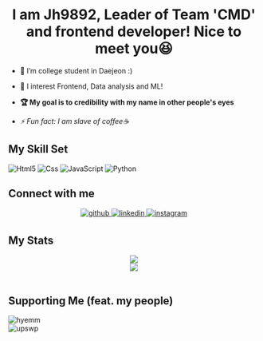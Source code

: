 # <div align="center">I am Jh9892, Leader of Team 'CMD' and frontend developer! Nice to meet you😆</div>  
  

- 🔭 I’m college student in Daejeon :)  
  
- 🌱 I interest Frontend, Data analysis and ML!  
  
- **🏆 My goal is to credibility with my name in other people's eyes**  
  
- *⚡ Fun fact: I am slave of coffee☕*  

## My Skill Set  
![Html5](https://img.shields.io/badge/Html5-ffb9a6?style=flat-square&logo=HTML5) 
![Css](https://img.shields.io/badge/Css3-8ccfff?style=flat-square&logo=CSS3) 
![JavaScript](https://img.shields.io/badge/JavaScript-b3a117?style=flat-square&logo=JavaScript) 
![Python](https://img.shields.io/badge/Python-b8daff?style=flat-square&logo=Python) 

## Connect with me  
<div align="center">
<a href="https://github.com/https://github.com/JH9892" target="_blank">
<img src=https://img.shields.io/badge/github-%2324292e.svg?&style=for-the-badge&logo=github&logoColor=white alt=github style="margin-bottom: 5px;" />
</a>
<a href="https://linkedin.com/in/rishavanand" target="_blank">
<img src=https://img.shields.io/badge/linkedin-%231E77B5.svg?&style=for-the-badge&logo=linkedin&logoColor=white alt=linkedin style="margin-bottom: 5px;" />
</a>
<a href="https://instagram.com/https://www.instagram.com/_xaihoon/" target="_blank">
<img src=https://img.shields.io/badge/instagram-%23000000.svg?&style=for-the-badge&logo=instagram&logoColor=white alt=instagram style="margin-bottom: 5px;" />
</a>  
</div>  
  
## My Stats  
<div align="center"><img src="https://github-readme-stats.vercel.app/api/top-langs/?username=jh9892&hide_border=true&layout=compact" align="center" /></div> 
<div align="center"><img src="http://mazassumnida.wtf/api/v2/generate_badge?boj=jhchoi09" align="center" /></div>  
<br/>  

## Supporting Me (feat. my people)  
![hyemm](https://img.shields.io/badge/Developer-Hyemm-B39DDB?style=flat-square&logo=Android&labelColor=004D40&link=https://github.com/hm5938//right)  
![upswp](https://img.shields.io/badge/Developer-Upswp-283593?style=flat-square&logo=Spring&labelColor=F9FBE7&link=https://github.com/upswp//right)


